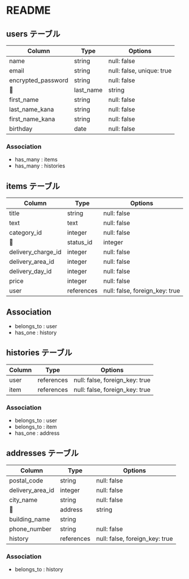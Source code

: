 # README

## users テーブル

| Column              | Type   | Options                    |
| ------------------- | ------ | -------------------------- |              
| name                | string | null: false                |
| email               | string | null: false, unique: true  |
| encrypted_password  | string | null: false                |
| last_name           | string | null: false                |
| first_name          | string | null: false                |
| last_name_kana      | string | null: false                |
| first_name_kana     | string | null: false                |
| birthday            | date   | null: false                |

### Association

- has_many : items
- has_many : histories

## items テーブル

| Column              | Type      | Options                         |
| ------------------- | ---------- | ------------------------------ |
| title               | string     | null: false                    |
| text                | text       | null: false                    |
| category_id         | integer    | null: false                    |
| status_id           | integer    | null: false                    |
| delivery_charge_id  | integer    | null: false                    |
| delivery_area_id    | integer    | null: false                    |
| delivery_day_id     | integer    | null: false                    |
| price               | integer    | null: false                    |
| user                | references | null: false, foreign_key: true |


## Association

- belongs_to : user
- has_one : history


## histories テーブル

| Column              | Type       | Options                         |
| ------------------- | ---------- | ------------------------------- |
| user                | references | null: false, foreign_key: true  |                   
| item                | references | null: false, foreign_key: true  |

### Association

- belongs_to : user
- belongs_to : item
- has_one : address


## addresses テーブル
| Column              | Type       | Options                        |
| ------------------- | -----------| ------------------------------ |                   
| postal_code         | string     | null: false                    |
| delivery_area_id    | integer    | null: false                    |
| city_name           | string     | null: false                    |
| address             | string     | null: false                    |
| building_name       | string     |  |
| phone_number        | string     | null: false                    |
| history             | references | null: false, foreign_key: true |


### Association

- belongs_to : history

